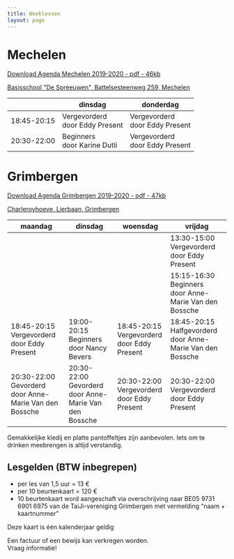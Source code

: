 ```yaml
---
title: Weeklessen
layout: page
---
```


<link rel="stylesheet" href="https://unpkg.com/leaflet@1.4.0/dist/leaflet.css"
  integrity="sha512-puBpdR0798OZvTTbP4A8Ix/l+A4dHDD0DGqYW6RQ+9jxkRFclaxxQb/SJAWZfWAkuyeQUytO7+7N4QKrDh+drA=="
  crossorigin=""/>
<script src="https://unpkg.com/leaflet@1.4.0/dist/leaflet.js"
  integrity="sha512-QVftwZFqvtRNi0ZyCtsznlKSWOStnDORoefr1enyq5mVL4tmKB3S/EnC3rRJcxCPavG10IcrVGSmPh6Qw5lwrg=="
  crossorigin=""></script>

# Mechelen
[Download Agenda Mechelen 2019-2020 - pdf - 46kb](/flyers/Mechelen_2019-2020.pdf) 

[Basisschool "De Spreeuwen", Battelsesteenweg 259, Mechelen](https://maps.google.be/maps?q=51.030872,4.461348&hl=en&num=1&gl=BE&t=m&z=16)

<table>
<thead>
<tr>
	<th>&nbsp;</th>
	<th>dinsdag</th>
	<th>donderdag</th>
</tr>
</thead>
<tbody>
<tr>
	<td>18:45-20:15</td>
	<td>Vergevorderd <br>door Eddy Present</td>
	<td>Vergevorderd <br>door Eddy Present</td>
</tr>
<tr>
	<td>20:30-22:00</td>
	<td>Beginners <br>door Karine Dutli</td>
	<td>Vergevorderd <br>door Eddy Present</td>
</tr>
</tbody>
</table>



# Grimbergen
[Download Agenda Grimbergen 2019-2020 - pdf - 47kb](/flyers/Grimbergen_2019-2020.pdf) 

[Charleroyhoeve, Lierbaan, Grimbergen](https://goo.gl/maps/zuG3MTbFtg82)


<table>
<thead>
<tr>
	<th>maandag</th>
	<th>dinsdag</th>
	<th>woensdag</th>
	<th>vrijdag</th>
</tr>
</thead>
<tbody>
<tr>
	<td>&nbsp;</td>
	<td>&nbsp;</td>
	<td>&nbsp;</td>
	<td>13:30-15:00<br>Vergevorderd <br>door Eddy Present</td>
</tr>
<tr>
	<td>&nbsp;</td>
	<td>&nbsp;</td>
	<td>&nbsp;</td>
	<td>15:15-16:30<br>Beginners<br>door Anne-Marie Van den Bossche</td>
</tr> 
<tr>
	<td>18:45-20:15<br>Vergevorderd  <br>door Eddy Present</td>
	<td>19:00-20:15<br>Beginners <br>door Nancy Bevers</td>
	<td>18:45-20:15<br>Vergevorderd <br>door Eddy Present</td>
	<td>18:45-20:15<br>Halfgevorderd <br>door Anne-Marie Van den Bossche</td>
</tr>
<tr>
	<td> 20:30-22:00<br>Gevorderd <br>door Anne-Marie Van den Bossche </td>
	<td> 20:30-22:00<br>Gevorderd <br>door Anne-Marie Van den Bossche </td>
	<td> 20:30-22:00<br>Vergevorderd <br>door Eddy Present </td>
	<td> 20:30-22:00<br>Vergevorderd <br>door Eddy Present</td>
</tr>
</tbody>
</table>


Gemakkelijke kledij en platte pantoffeltjes zijn aanbevolen. Iets om te drinken meebrengen is altijd verstandig.

## Lesgelden (BTW inbegrepen)
* per les van 1,5 uur = 13 &euro;
* per 10 beurtenkaart = 120 &euro; 
* 10 beurtenkaart word aangeschaft via overschrijving naar BE05 9731 6901 6975 van de TaiJi-vereniging Grimbergen met vermelding “naam + kaartnummer”


Deze kaart is één kalenderjaar geldig

Een factuur of een bewijs kan verkregen worden.  
Vraag informatie!


<div id="mapid" style="width: 100%; height: 400px;"></div>
<script>
	var mymap = L.map('mapid').setView([50.9889,4.3807], 11);

	L.tileLayer('https://api.tiles.mapbox.com/v4/{id}/{z}/{x}/{y}.png?access_token={accessToken}', {
		attribution: 'Map data &copy; <a href="https://www.openstreetmap.org/">OpenStreetMap</a> contributors, <a href="https://creativecommons.org/licenses/by-sa/2.0/">CC-BY-SA</a>, Imagery © <a href="https://www.mapbox.com/">Mapbox</a>',
		maxZoom: 18,
		id: 'mapbox.streets',
		accessToken: 'pk.eyJ1Ijoiam9hY2hpbXZkaCIsImEiOiJjanR4MDh5b2oyNm5zNDRsbGF6cTM5bzh1In0.OpFnYagI-skcvKS3OxC65w'
	}).addTo(mymap);

	var markerGrimbergen = L.marker([50.93568, 4.37484]).addTo(mymap);
	markerGrimbergen.bindPopup("Charleroyhoeve, Lierbaan, Grimbergen").openPopup();

	var markerMechelen = L.marker([51.03067, 4.45947]).addTo(mymap);
	markerMechelen.bindPopup("Basisschool De Spreeuwen, Battelsesteenweg 259, Mechelen").openPopup();
</script>
